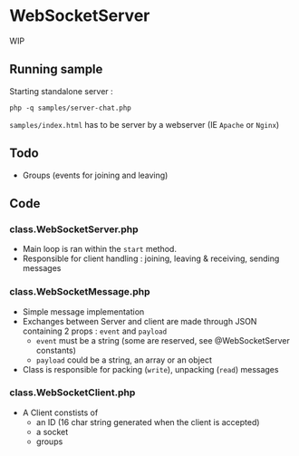 # WebSocketServer

WIP

## Running sample

Starting standalone server :

```cli
php -q samples/server-chat.php
```

`samples/index.html` has to be server by a webserver (IE `Apache` or `Nginx`)

## Todo

 * Groups (events for joining and leaving)

## Code

### class.WebSocketServer.php
 * Main loop is ran within the `start` method. 
 * Responsible for client handling : joining, leaving & receiving, sending messages 

### class.WebSocketMessage.php
 * Simple message implementation
 * Exchanges between Server and client are made through JSON containing 2 props : `event` and `payload`
   * `event` must be a string (some are reserved, see @WebSocketServer constants)
   * `payload` could be a string, an array or an object
 * Class is responsible for packing (`write`), unpacking (`read`) messages

### class.WebSocketClient.php
 * A Client constists of
   * an ID (16 char string generated when the client is accepted)
   * a socket
   * groups
